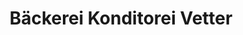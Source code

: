 ---
title: "Bäckerei Konditorei Vetter"
url: /erkner/baeckerei-konditorei-vetter/
shop: Bäckerei
---